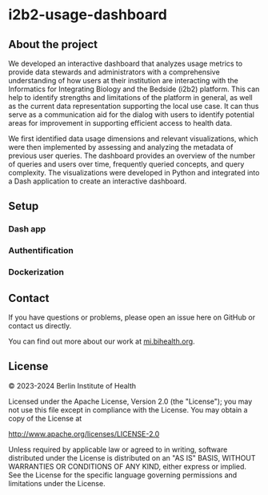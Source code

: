 # i2b2-usage-dashboard

## About the project

We developed an interactive dashboard that analyzes usage metrics to provide data stewards and administrators with a comprehensive understanding of how users at their institution are interacting with the Informatics for Integrating Biology and the Bedside (i2b2) platform. This can help to identify strengths and limitations of the platform in general, as well as the current data representation supporting the local use case. It can thus serve as a communication aid for the dialog with users to identify potential areas for improvement in supporting efficient access to health data.

We first identified data usage dimensions and relevant visualizations, which were then implemented by assessing and analyzing the metadata of previous user queries. The dashboard provides an overview of the number of queries and users over time, frequently queried concepts, and query complexity. The visualizations were developed in Python and integrated into a Dash application to create an interactive dashboard.

## Setup
### Dash app
### Authentification
### Dockerization

## Contact

If you have questions or problems, please open an issue here on GitHub or contact us directly.

You can find out more about our work at [mi.bihealth.org](https://mi.bihealth.org).

## License

&copy; 2023-2024 Berlin Institute of Health

Licensed under the Apache License, Version 2.0 (the "License"); you may not use this file except in compliance with the License. You may obtain a copy of the License at

http://www.apache.org/licenses/LICENSE-2.0

Unless required by applicable law or agreed to in writing, software distributed under the License is distributed on an "AS IS" BASIS, WITHOUT WARRANTIES OR CONDITIONS OF ANY KIND, either express or implied. See the License for the specific language governing permissions and limitations under the License.

